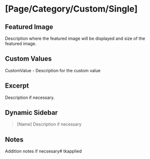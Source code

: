 # [Page/Category/Custom/Single]
## Featured Image

Description where the featured image will be displayed and size of the featured image.

## Custom Values
CustomValue - Description for the custom value

## Excerpt
Description if necessary.

## Dynamic Sidebar

> [Name] Description if necessary

## Notes

Addition notes if necsesary# tkapplied
